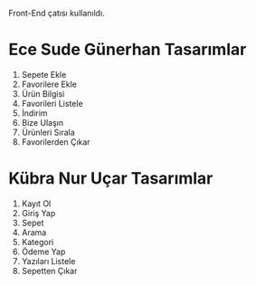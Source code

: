Front-End çatısı kullanıldı.

# Ece Sude Günerhan Tasarımlar #
1. Sepete Ekle
2. Favorilere Ekle
3. Ürün Bilgisi
4. Favorileri Listele
5. İndirim
6. Bize Ulaşın
7. Ürünleri Sırala
8. Favorilerden Çıkar


# Kübra Nur Uçar Tasarımlar #
1. Kayıt Ol
2. Giriş Yap
3. Sepet
4. Arama
5. Kategori
6. Ödeme Yap
7. Yazıları Listele
8. Sepetten Çıkar
